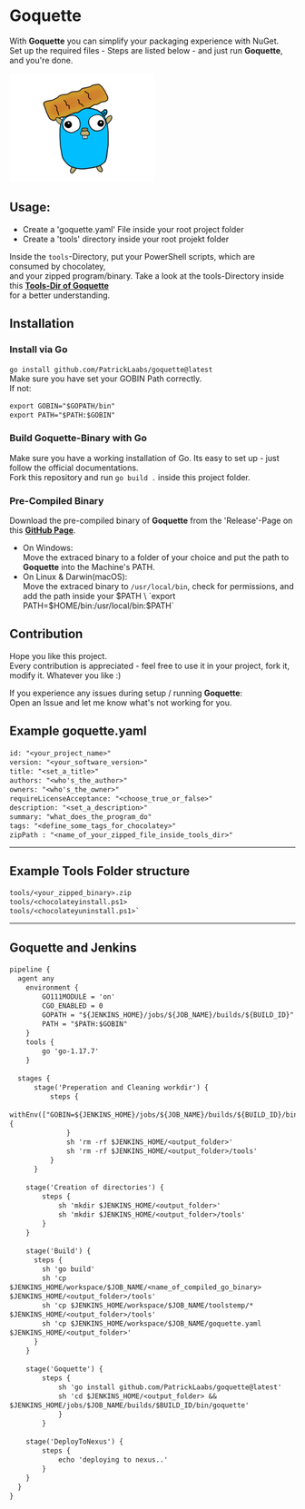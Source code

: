 # Goquette

With **Goquette** you can simplify your packaging experience with NuGet. \
Set up the required files - Steps are listed below - and just run **Goquette**, and you're done.

![Image alt text](images/goquette.png)

## Usage:

* Create a 'goquette.yaml' File inside your root project folder
* Create a 'tools' directory inside your root projekt folder

Inside the `tools`-Directory, put your PowerShell scripts, which are consumed by chocolatey, \
and your zipped program/binary.
Take a look at the tools-Directory inside this **[Tools-Dir of Goquette](https://github.com/PatrickLaabs/goquette/tree/main/tools)** \
for a better understanding.

## Installation

### Install via Go
`go install github.com/PatrickLaabs/goquette@latest` \
Make sure you have set your GOBIN Path correctly. \
If not:
```
export GOBIN="$GOPATH/bin"
export PATH="$PATH:$GOBIN"
```
### Build Goquette-Binary with Go
Make sure you have a working installation of Go. Its easy to set up - just follow the official documentations. \
Fork this repository and run `go build .` inside this project folder.

### Pre-Compiled Binary
Download the pre-compiled binary of **Goquette** from the 'Release'-Page on this **[GitHub Page](https://github.com/PatrickLaabs/goquette/releases)**.

* On Windows: \
  Move the extraced binary to a folder of your choice and put the path to **Goquette** into the Machine's PATH.
* On Linux & Darwin(macOS): \
  Move the extraced binary to `/usr/local/bin`, check for permissions,
  and add the path inside your $PATH \
  `export PATH=$HOME/bin:/usr/local/bin:$PATH`

## Contribution

Hope you like this project. \
Every contribution is appreciated - feel free to use it in your project, fork it, modify it. Whatever you like :)

If you experience any issues during setup / running **Goquette**: \
Open an Issue and let me know what's not working for you.

##  Example goquette.yaml

```
id: "<your_project_name>"
version: "<your_software_version>"
title: "<set_a_title>"
authors: "<who's_the_author>"
owners: "<who's_the_owner>"
requireLicenseAcceptance: "<choose_true_or_false>"
description: "<set_a_description>"
summary: "what_does_the_program_do"
tags: "<define_some_tags_for_chocolatey>"
zipPath : "<name_of_your_zipped_file_inside_tools_dir>"
```

---

## Example Tools Folder structure

```
tools/<your_zipped_binary>.zip
tools/<chocolateyinstall.ps1>
tools/<chocolateyuninstall.ps1>`
```

---

## Goquette and Jenkins

```
pipeline {
  agent any
    environment {
        GO111MODULE = 'on'
        CGO_ENABLED = 0
        GOPATH = "${JENKINS_HOME}/jobs/${JOB_NAME}/builds/${BUILD_ID}"
        PATH = "$PATH:$GOBIN"
    }
    tools {
        go 'go-1.17.7'
    }

  stages {
      stage('Preperation and Cleaning workdir') {
          steps {
              withEnv(["GOBIN=${JENKINS_HOME}/jobs/${JOB_NAME}/builds/${BUILD_ID}/bin"]) {
              }
              sh 'rm -rf $JENKINS_HOME/<output_folder>'
              sh 'rm -rf $JENKINS_HOME/<output_folder>/tools'
          }
      }

    stage('Creation of directories') {
        steps {
            sh 'mkdir $JENKINS_HOME/<output_folder>'
            sh 'mkdir $JENKINS_HOME/<output_folder>/tools'
        }
    }

    stage('Build') {
      steps {
        sh 'go build'
        sh 'cp $JENKINS_HOME/workspace/$JOB_NAME/<name_of_compiled_go_binary> $JENKINS_HOME/<output_folder>/tools'
        sh 'cp $JENKINS_HOME/workspace/$JOB_NAME/toolstemp/* $JENKINS_HOME/<output_folder>/tools'
        sh 'cp $JENKINS_HOME/workspace/$JOB_NAME/goquette.yaml $JENKINS_HOME/<output_folder>'
      }
    }

    stage('Goquette') {
        steps {
            sh 'go install github.com/PatrickLaabs/goquette@latest'
            sh 'cd $JENKINS_HOME/<output_folder> && $JENKINS_HOME/jobs/$JOB_NAME/builds/$BUILD_ID/bin/goquette'
            }
        }

    stage('DeployToNexus') {
        steps {
            echo 'deploying to nexus..'
        }
    }
  }
}
```